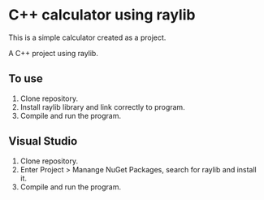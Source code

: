 # C++ calculator using raylib

This is a simple calculator created as a project.

A C++ project using raylib. 

## To use
1. Clone repository.
2. Install raylib library and link correctly to program.
3. Compile and run the program.

## Visual Studio
1. Clone repository.
2. Enter Project > Manange NuGet Packages, search for raylib and install it.
3. Compile and run the program.
